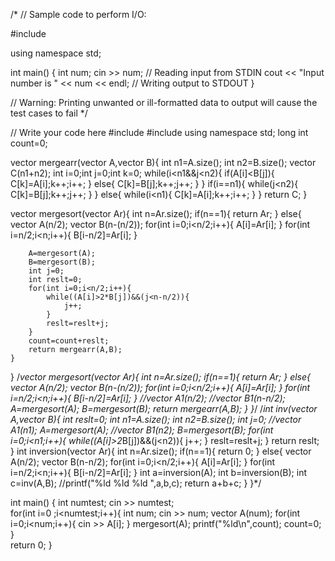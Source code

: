 /*
// Sample code to perform I/O:

#include <iostream>

using namespace std;

int main() {
	int num;
	cin >> num;										// Reading input from STDIN
	cout << "Input number is " << num << endl;		// Writing output to STDOUT
}

// Warning: Printing unwanted or ill-formatted data to output will cause the test cases to fail
*/

// Write your code here
#include <iostream>
#include <vector>
using namespace std;
long int count=0;

vector<int> mergearr(vector<int> A,vector<int> B){
    int n1=A.size();
    int n2=B.size();
    vector<int> C(n1+n2);
    int i=0;int j=0;int k=0;
    while(i<n1&&j<n2){
        if(A[i]<B[j]){
            C[k]=A[i];k++;i++;
        }
        else{
            C[k]=B[j];k++;j++;
        }
    }
    if(i==n1){
        while(j<n2){
            C[k]=B[j];k++;j++;
        }
    }
    else{
        while(i<n1){
            C[k]=A[i];k++;i++;
        }
    }
    return C;
}

vector<int> mergesort(vector<int> Ar){
    int n=Ar.size();
    if(n==1){
        return Ar;
    }
    else{
        vector<int> A(n/2);
	    vector<int> B(n-(n/2));
	    for(int i=0;i<n/2;i++){
	        A[i]=Ar[i];
	    }
	    for(int i=n/2;i<n;i++){
	        B[i-n/2]=Ar[i];
	    } 

	    A=mergesort(A);
	    B=mergesort(B);
	    int j=0;
	    int reslt=0;
	    for(int i=0;i<n/2;i++){
            while((A[i]>2*B[j])&&(j<n-n/2)){
                j++;
            }
            reslt=reslt+j;
        }
        count=count+reslt;
	    return mergearr(A,B);
    }
}
/*vector<int> mergesort(vector<int> Ar){
    int n=Ar.size();
    if(n==1){
        return Ar;
    }
    else{
        vector<int> A(n/2);
	    vector<int> B(n-(n/2));
	    for(int i=0;i<n/2;i++){
	        A[i]=Ar[i];
	    }
	    for(int i=n/2;i<n;i++){
	        B[i-n/2]=Ar[i];
	    } 
	    //vector<int> A1(n/2);
        //vector<int> B1(n-n/2);
	    A=mergesort(A);
	    B=mergesort(B);
	    return mergearr(A,B);
    }
}*/
/*int inv(vector<int> A,vector<int> B){
    int reslt=0;
    int n1=A.size();
    int n2=B.size();
    int j=0;
    //vector<int> A1(n1);
    A=mergesort(A);
    //vector<int> B1(n2);
    B=mergesort(B);
    for(int i=0;i<n1;i++){
        while((A[i]>2*B[j])&&(j<n2)){
            j++;
        }
        reslt=reslt+j;
    }
    return reslt;
}
int inversion(vector<int> Ar){
    int n=Ar.size();
    if(n==1){
        return 0;
    }
    else{
        vector<int> A(n/2);
	    vector<int> B(n-n/2);
	    for(int i=0;i<n/2;i++){
	        A[i]=Ar[i];
	    }
	    for(int i=n/2;i<n;i++){
	        B[i-n/2]=Ar[i];
	    } 
	    int a=inversion(A);
	    int b=inversion(B);
	    int c=inv(A,B);
	    //printf("%ld %ld %ld ",a,b,c);
	    return a+b+c;
    }
}*/

int main() {
	int numtest;
	cin >> numtest;								
	for(int i=0 ;i<numtest;i++){
	    int num;
	    cin >> num;
	    vector<int> A(num);
        for(int i=0;i<num;i++){
	        cin >> A[i];
	    }
	    mergesort(A);
	    printf("%ld\n",count);
	    count=0;
	}	
	return 0;
}
